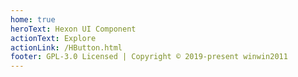 ```yaml
---
home: true
heroText: Hexon UI Component
actionText: Explore
actionLink: /HButton.html
footer: GPL-3.0 Licensed | Copyright © 2019-present winwin2011
---
```

